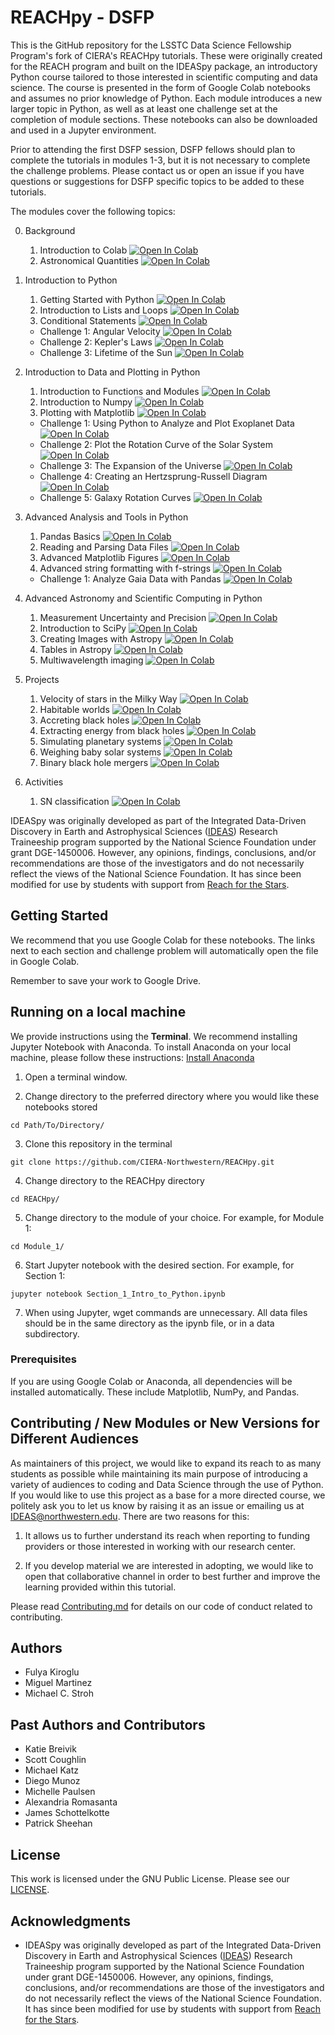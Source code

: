 # REACHpy - DSFP

This is the GitHub repository for the LSSTC Data Science Fellowship Program's fork of CIERA's REACHpy tutorials. These were originally created for the REACH program and built on the IDEASpy package, an introductory Python course tailored to those interested in scientific computing and data science. The course is presented in the form of Google Colab notebooks and assumes no prior knowledge of Python. Each module introduces a new larger topic in Python, as well as at least one challenge set at the completion of module sections. These notebooks can also be downloaded and used in a Jupyter environment.

Prior to attending the first DSFP session, DSFP fellows should plan to complete the tutorials in modules 1-3, but it is not necessary to complete the challenge problems. Please contact us or open an issue if you have questions or suggestions for DSFP specific topics to be added to these tutorials. 

The modules cover the following topics:

0. Background 
	1. Introduction to Colab <a href="https://colab.research.google.com/github/CIERA-Northwestern/REACHpy/blob/main/Module_0/Section_1_Intro_to_Colab.ipynb" target="_parent"><img src="https://colab.research.google.com/assets/colab-badge.svg" alt="Open In Colab"/></a>
	2. Astronomical Quantities <a href="https://colab.research.google.com/github/CIERA-Northwestern/REACHpy/blob/main/Module_0/Section_2_Astronomical_Quantities.ipynb" target="_parent"><img src="https://colab.research.google.com/assets/colab-badge.svg" alt="Open In Colab"/></a>

1. Introduction to Python
	1. Getting Started with Python <a href="https://colab.research.google.com/github/CIERA-Northwestern/REACHpy/blob/main/Module_1/Section_1_Intro_to_Python.ipynb" target="_parent"><img src="https://colab.research.google.com/assets/colab-badge.svg" alt="Open In Colab"/></a>
	2. Introduction to Lists and Loops <a href="https://colab.research.google.com/github/CIERA-Northwestern/REACHpy/blob/main/Module_1/Section_2_Intro_to_Lists.ipynb" target="_parent"><img src="https://colab.research.google.com/assets/colab-badge.svg" alt="Open In Colab"/></a>
	3. Conditional Statements <a href="https://colab.research.google.com/github/CIERA-Northwestern/REACHpy/blob/main/Module_1/Section_3_Conditional_Statements.ipynb" target="_parent"><img src="https://colab.research.google.com/assets/colab-badge.svg" alt="Open In Colab"/></a>
	* Challenge 1: Angular Velocity <a href="https://colab.research.google.com/github/CIERA-Northwestern/REACHpy/blob/main/Module_1/Challenge_1_Angular_Velocity_Simple_Kinematics.ipynb" target="_parent"><img src="https://colab.research.google.com/assets/colab-badge.svg" alt="Open In Colab"/></a>
	* Challenge 2: Kepler's Laws <a href="https://colab.research.google.com/github/CIERA-Northwestern/REACHpy/blob/main/Module_1/Challenge_2_Keplers_Laws_Solar_Mass.ipynb" target="_parent"><img src="https://colab.research.google.com/assets/colab-badge.svg" alt="Open In Colab"/></a>
	* Challenge 3: Lifetime of the Sun <a href="https://colab.research.google.com/github/CIERA-Northwestern/REACHpy/blob/main/Module_1/Challenge_3_Lifetime_of_Sun.ipynb" target="_parent"><img src="https://colab.research.google.com/assets/colab-badge.svg" alt="Open In Colab"/></a>

2. Introduction to Data and Plotting in Python
	1. Introduction to Functions and Modules <a href="https://colab.research.google.com/github/CIERA-Northwestern/REACHpy/blob/main/Module_2/Section_1_Intro_to_Functions_and_Modules.ipynb" target="_parent"><img src="https://colab.research.google.com/assets/colab-badge.svg" alt="Open In Colab"/></a>
	2. Introduction to Numpy <a href="https://colab.research.google.com/github/CIERA-Northwestern/REACHpy/blob/main/Module_2/Section_2_Intro_to_NumPy.ipynb" target="_parent"><img src="https://colab.research.google.com/assets/colab-badge.svg" alt="Open In Colab"/></a>
	3. Plotting with Matplotlib <a href="https://colab.research.google.com/github/CIERA-Northwestern/REACHpy/blob/main/Module_2/Section_3_Plotting_with_Matplotlib.ipynb" target="_parent"><img src="https://colab.research.google.com/assets/colab-badge.svg" alt="Open In Colab"/></a>
	* Challenge 1: Using Python to Analyze and Plot Exoplanet Data <a href="https://colab.research.google.com/github/CIERA-Northwestern/REACHpy/blob/main/Module_2/Challenge_1_Exoplanet_Data.ipynb" target="_parent"><img src="https://colab.research.google.com/assets/colab-badge.svg" alt="Open In Colab"/></a>
	* Challenge 2: Plot the Rotation Curve of the Solar System <a href="https://colab.research.google.com/github/CIERA-Northwestern/REACHpy/blob/main/Module_2/Challenge_2_Rotation_Curve_Solar_System.ipynb" target="_parent"><img src="https://colab.research.google.com/assets/colab-badge.svg" alt="Open In Colab"/></a>
	* Challenge 3: The Expansion of the Universe <a href="https://colab.research.google.com/github/CIERA-Northwestern/REACHpy/blob/main/Module_2/Challenge_3_Universe_Expansion.ipynb" target="_parent"><img src="https://colab.research.google.com/assets/colab-badge.svg" alt="Open In Colab"/></a>
	* Challenge 4: Creating an Hertzsprung-Russell Diagram <a href="https://colab.research.google.com/github/CIERA-Northwestern/REACHpy/blob/main/Module_2/Challenge_4_HR_Diagram.ipynb" target="_parent"><img src="https://colab.research.google.com/assets/colab-badge.svg" alt="Open In Colab"/></a>
	* Challenge 5: Galaxy Rotation Curves <a href="https://colab.research.google.com/github/CIERA-Northwestern/REACHpy/blob/main/Module_2/Challenge_5_Galaxy_Rotation_Curves.ipynb" target="_parent"><img src="https://colab.research.google.com/assets/colab-badge.svg" alt="Open In Colab"/></a>

3. Advanced Analysis and Tools in Python
	1. Pandas Basics <a href="https://colab.research.google.com/github/CIERA-Northwestern/REACHpy/blob/main/Module_3/Section_1_Intro_to_Pandas.ipynb" target="_parent"><img src="https://colab.research.google.com/assets/colab-badge.svg" alt="Open In Colab"/></a>
	2. Reading and Parsing Data Files <a href="https://colab.research.google.com/github/CIERA-Northwestern/REACHpy/blob/main/Module_3/Section_2_Reading_and_Parsing_Data.ipynb" target="_parent"><img src="https://colab.research.google.com/assets/colab-badge.svg" alt="Open In Colab"/></a>
	3. Advanced Matplotlib Figures <a href="https://colab.research.google.com/github/CIERA-Northwestern/REACHpy/blob/main/Module_3/Section_3_Advanced_Plotting.ipynb" target="_parent"><img src="https://colab.research.google.com/assets/colab-badge.svg" alt="Open In Colab"/></a> 
	4. Advanced string formatting with f-strings <a href="https://colab.research.google.com/github/mcstroh/python-tutorials/blob/master/String_formatting_with_fstrings.ipynb" target="_parent"><img src="https://colab.research.google.com/assets/colab-badge.svg" alt="Open In Colab"/></a>
	* Challenge 1: Analyze Gaia Data with Pandas <a href="https://colab.research.google.com/github/CIERA-Northwestern/REACHpy/blob/main/Module_3/Challenge_1_Gaia_with_Pandas.ipynb" target="_parent"><img src="https://colab.research.google.com/assets/colab-badge.svg" alt="Open In Colab"/></a>

4. Advanced Astronomy and Scientific Computing in Python
	1. Measurement Uncertainty and Precision <a href="https://colab.research.google.com/github/CIERA-Northwestern/REACHpy/blob/main/Module_4/Section_1_Measurement_Uncertainty.ipynb" target="_parent"><img src="https://colab.research.google.com/assets/colab-badge.svg" alt="Open In Colab"/></a>
	2. Introduction to SciPy <a href="https://colab.research.google.com/github/CIERA-Northwestern/REACHpy/blob/main/Module_4/Section_2_Intro_to_Scipy.ipynb" target="_parent"><img src="https://colab.research.google.com/assets/colab-badge.svg" alt="Open In Colab"/></a>
	3. Creating Images with Astropy <a href="https://colab.research.google.com/github/CIERA-Northwestern/REACHpy/blob/main/Module_4/Section_3_Astropy_images.ipynb" target="_parent"><img src="https://colab.research.google.com/assets/colab-badge.svg" alt="Open In Colab"/></a>
	4. Tables in Astropy <a href="https://colab.research.google.com/github/CIERA-Northwestern/REACHpy/blob/main/Module_4/Section_4_Tables_in_Astropy.ipynb" target="_parent"><img src="https://colab.research.google.com/assets/colab-badge.svg" alt="Open In Colab"/></a>
	5. Multiwavelength imaging <a href="https://colab.research.google.com/github/CIERA-Northwestern/REACHpy/blob/main/Projects/MultiwavelengthImaging/MultiwavelengthImaging.ipynb" target="_parent"><img src="https://colab.research.google.com/assets/colab-badge.svg" alt="Open In Colab"/></a>


5. Projects
	1. Velocity of stars in the Milky Way <a href="https://colab.research.google.com/github/CIERA-Northwestern/REACHpy/blob/main/Projects/VelocityOfStarsInTheMilkyWay/VelocityOfStarsInTheMilkyWay.ipynb" target="_parent"><img src="https://colab.research.google.com/assets/colab-badge.svg" alt="Open In Colab"/></a>
	2. Habitable worlds <a href="https://colab.research.google.com/github/CIERA-Northwestern/REACHpy/blob/main/Projects/HabitableWorlds/HabitableWorlds.ipynb" target="_parent"><img src="https://colab.research.google.com/assets/colab-badge.svg" alt="Open In Colab"/></a>
	3. Accreting black holes <a href="https://colab.research.google.com/github/CIERA-Northwestern/REACHpy/blob/main/Projects/AccretingBlackHoles/AccretingBlackHoles.ipynb" target="_parent"><img src="https://colab.research.google.com/assets/colab-badge.svg" alt="Open In Colab"/></a>
	4. Extracting energy from black holes <a href="https://colab.research.google.com/github/CIERA-Northwestern/REACHpy/blob/main/Projects/ExtractingEnergyFromBlackHoles/ExtractingEnergyFromBlackHoles.ipynb" target="_parent"><img src="https://colab.research.google.com/assets/colab-badge.svg" alt="Open In Colab"/></a>
	5. Simulating planetary systems <a href="https://colab.research.google.com/github/CIERA-Northwestern/REACHpy/blob/main/Projects/SimulatingPlanetarySystems/SimulatingPlanetarySystems.ipynb" target="_parent"><img src="https://colab.research.google.com/assets/colab-badge.svg" alt="Open In Colab"/></a>
	6. Weighing baby solar systems <a href="https://colab.research.google.com/github/CIERA-Northwestern/REACHpy/blob/main/Projects/WeighingBabySolarSystems/WeighingBabySolarSystems.ipynb" target="_parent"><img src="https://colab.research.google.com/assets/colab-badge.svg" alt="Open In Colab"/></a>
	7. Binary black hole mergers <a href="https://colab.research.google.com/github/CIERA-Northwestern/REACHpy/blob/main/Projects/BinaryBlackHoleMergers/BinaryBlackHoleMergers.ipynb" target="_parent"><img src="https://colab.research.google.com/assets/colab-badge.svg" alt="Open In Colab"/></a>
	
6. Activities
	1. SN classification <a href="https://colab.research.google.com/github/CIERA-Northwestern/REACHpy/blob/main/Projects/SN_classification/REACH_SN_Spectra.ipynb" target="_parent"><img src="https://colab.research.google.com/assets/colab-badge.svg" alt="Open In Colab"/></a>


IDEASpy was originally developed as part of the Integrated Data-Driven Discovery in Earth and Astrophysical Sciences ([IDEAS](https://www.ideas.ciera.northwestern.edu/)) Research Traineeship program supported by the National Science Foundation under grant DGE-1450006. However, any opinions, findings, conclusions, and/or recommendations are those of the investigators and do not necessarily reflect the views of the National Science Foundation. It has since been modified for use by students with support from [Reach for the Stars](https://gk12.ciera.northwestern.edu/).

## Getting Started

We recommend that you use Google Colab for these notebooks. The links next to each section and challenge problem will automatically open the file in Google Colab.

Remember to save your work to Google Drive.

## Running on a local machine

We provide instructions using the **Terminal**. We recommend installing Jupyter Notebook with Anaconda. To install Anaconda on your local machine, please follow these instructions: [Install Anaconda](https://docs.anaconda.com/anaconda/install/)

1. Open a terminal window.

2. Change directory to the preferred directory where you would like these notebooks stored
```
cd Path/To/Directory/
```

3. Clone this repository in the terminal
```
git clone https://github.com/CIERA-Northwestern/REACHpy.git
```

4. Change directory to the REACHpy directory
```
cd REACHpy/
```

5. Change directory to the module of your choice. For example, for Module 1:
```
cd Module_1/
```

6. Start Jupyter notebook with the desired section. For example, for Section 1:
```
jupyter notebook Section_1_Intro_to_Python.ipynb
```

7. When using Jupyter, wget commands are unnecessary. All data files should be in the same directory as the ipynb file, or in a data subdirectory.


### Prerequisites

If you are using Google Colab or Anaconda, all dependencies will be installed automatically. These include Matplotlib, NumPy, and Pandas.

## Contributing / New Modules or New Versions for Different Audiences

As maintainers of this project, we would like to expand its reach to as many students as possible while maintaining its main purpose of introducing a variety of audiences to coding and Data Science through the use of Python. If you would like to use this project as a base for a more directed course, we politely ask you to let us know by raising it as an issue or emailing us at [IDEAS@northwestern.edu](mailto:IDEAS@northwestern.edu). There are two reasons for this:

1. It allows us to further understand its reach when reporting to funding providers or those interested in working with our research center.

2. If you develop material we are interested in adopting, we would like to open that collaborative channel in order to best further and improve the learning provided within this tutorial.


Please read [Contributing.md](https://github.com/CIERA-Northwestern/IDEASpy/blob/master/Contributing.md) for details on our code of conduct related to contributing.


## Authors

* Fulya Kiroglu
* Miguel Martinez
* Michael C. Stroh

## Past Authors and Contributors

* Katie Breivik
* Scott Coughlin
* Michael Katz
* Diego Munoz
* Michelle Paulsen
* Alexandria Romasanta
* James Schottelkotte
* Patrick Sheehan

## License

This work is licensed under the GNU Public License. Please see our [LICENSE](https://github.com/CIERA-Northwestern/REACHpy/blob/master/LICENSE).

## Acknowledgments

* IDEASpy was originally developed as part of the Integrated Data-Driven Discovery in Earth and Astrophysical Sciences ([IDEAS](https://www.ideas.ciera.northwestern.edu/)) Research Traineeship program supported by the National Science Foundation under grant DGE-1450006. However, any opinions, findings, conclusions, and/or recommendations are those of the investigators and do not necessarily reflect the views of the National Science Foundation. It has since been modified for use by students with support from [Reach for the Stars](https://gk12.ciera.northwestern.edu/).
